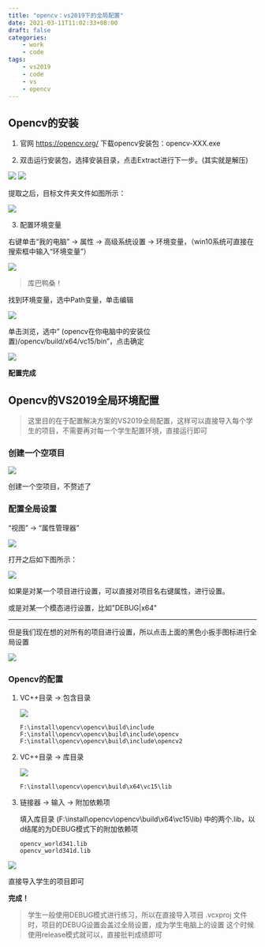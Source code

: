 ```yaml
---
title: "opencv：vs2019下的全局配置"
date: 2021-03-11T11:02:33+08:00
draft: false
categories:
    - work
    - code
tags:
    - vs2019
    - code
    - vs
    - opencv
---
```


## Opencv的安装

1. 官网 https://opencv.org/ 下载opencv安装包：opencv-XXX.exe

2. 双击运行安装包，选择安装目录，点击Extract进行下一步。(其实就是解压)

![](./images/1.png)
![](./images/2.png)

提取之后，目标文件夹文件如图所示：

![](images/3.png)

3. 配置环境变量

右键单击“我的电脑” → 属性 → 高级系统设置 → 环境变量，（win10系统可直接在搜索框中输入“环境变量”）

![](./images/4.png)

> 库巴鸭桑！

找到环境变量，选中Path变量，单击编辑

![](./images/5.jpg)

单击浏览，选中” (opencv在你电脑中的安装位置)/opencv/build/x64/vc15/bin”，点击确定

![](./images/6.jpg)

**配置完成**

## Opencv的VS2019全局环境配置

> 这里目的在于配置解决方案的VS2019全局配置，这样可以直接导入每个学生的项目，不需要再对每一个学生配置环境，直接运行即可

### 创建一个空项目

![](./images/7.jpg)

创建一个空项目，不赘述了

### 配置全局设置

“视图” → “属性管理器”

![](./images/8.jpg)

打开之后如下图所示：

![](./images/9.jpg)

如果是对某一个项目进行设置，可以直接对项目名右键属性，进行设置。

或是对某一个模态进行设置，比如"DEBUG|x64"

--------------------------------------

但是我们现在想的对所有的项目进行设置，所以点击上面的黑色小扳手图标进行全局设置

![](./images/10.jpg)

### Opencv的配置

1. VC++目录 → 包含目录

    ![](./images/11.jpg)

    ```
    F:\install\opencv\opencv\build\include
    F:\install\opencv\opencv\build\include\opencv
    F:\install\opencv\opencv\build\include\opencv2
    ```

2. VC++目录 → 库目录

    ![](./images/12.jpg)

    ```
    F:\install\opencv\opencv\build\x64\vc15\lib
    ```

3. 链接器 → 输入 → 附加依赖项

    填入库目录 (F:\install\opencv\opencv\build\x64\vc15\lib) 中的两个.lib，以d结尾的为DEBUG模式下的附加依赖项

    ```
    opencv_world341.lib
    opencv_world341d.lib
    ```

![](./images/15.jpg)

直接导入学生的项目即可

**完成！**

> 学生一般使用DEBUG模式进行练习，所以在直接导入项目 .vcxproj 文件时，项目的DEBUG设置会盖过全局设置，成为学生电脑上的设置
> 这个时候使用release模式就可以，直接批判成绩即可



